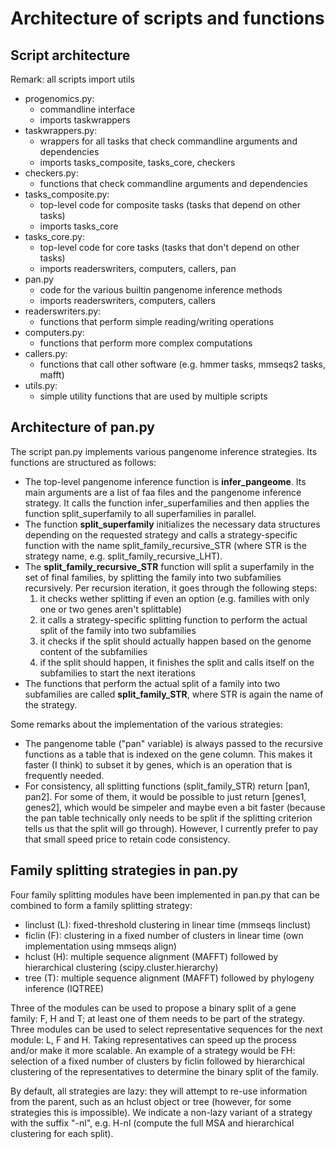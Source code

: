 # Architecture of scripts and functions

## Script architecture

Remark: all scripts import utils

* progenomics.py:
    * commandline interface
    * imports taskwrappers
* taskwrappers.py:
    * wrappers for all tasks that check commandline arguments and dependencies
    * imports tasks_composite, tasks_core, checkers
* checkers.py:
    * functions that check commandline arguments and dependencies
* tasks_composite.py:
    * top-level code for composite tasks (tasks that depend on other tasks)
    * imports tasks_core
* tasks_core.py:
    * top-level code for core tasks (tasks that don't depend on other tasks)
    * imports readerswriters, computers, callers, pan
* pan.py
    * code for the various builtin pangenome inference methods
    * imports readerswriters, computers, callers
* readerswriters.py:
    * functions that perform simple reading/writing operations
* computers.py:
    * functions that perform more complex computations
* callers.py:
    * functions that call other software (e.g. hmmer tasks, mmseqs2 tasks, mafft)
* utils.py:
    * simple utility functions that are used by multiple scripts
    
## Architecture of pan.py

The script pan.py implements various pangenome inference strategies. Its functions are structured as follows:

* The top-level pangenome inference function is **infer_pangeome**. Its main arguments are a list of faa files and the pangenome inference strategy. It calls the function infer_superfamilies and then applies the function split_superfamily to all superfamilies in parallel. 
* The function **split_superfamily** initializes the necessary data structures depending on the requested strategy and calls a strategy-specific function with the name split_family_recursive_STR (where STR is the strategy name, e.g. split_family_recursive_LHT). 
* The **split_family_recursive_STR** function will split a superfamily in the set of final families, by splitting the family into two subfamilies recursively. Per recursion iteration, it goes through the following steps:
    1) it checks wether splitting if even an option (e.g. families with only one or two genes aren't splittable)
    2) it calls a strategy-specific splitting function to perform the actual split of the family into two subfamilies
    3) it checks if the split should actually happen based on the genome content of the subfamilies
    4) if the split should happen, it finishes the split and calls itself on the subfamilies to start the next iterations
* The functions that perform the actual split of a family into two subfamilies are called **split_family_STR**, where STR is again the name of the strategy. 

Some remarks about the implementation of the various strategies:

* The pangenome table ("pan" variable) is always passed to the recursive functions as a table that is indexed on the gene column. This makes it faster (I think) to subset it by genes, which is an operation that is frequently needed. 
* For consistency, all splitting functions (split_family_STR) return [pan1, pan2]. For some of them, it would be possible to just return [genes1, genes2], which would be simpeler and maybe even a bit faster (because the pan table technically only needs to be split if the splitting criterion tells us that the split will go through). However, I currently prefer to pay that small speed price to retain code consistency. 

## Family splitting strategies in pan.py

Four family splitting modules have been implemented in pan.py that can be combined to form a family splitting strategy:

* linclust (L): fixed-threshold clustering in linear time (mmseqs linclust)
* ficlin (F): clustering in a fixed number of clusters in linear time (own implementation using mmseqs align)
* hclust (H): multiple sequence alignment (MAFFT) followed by hierarchical clustering (scipy.cluster.hierarchy)
* tree (T): multiple sequence alignment (MAFFT) followed by phylogeny inference (IQTREE)

Three of the modules can be used to propose a binary split of a gene family: F, H and T; at least one of them needs to be part of the strategy. Three modules can be used to select representative sequences for the next module: L, F and H. Taking representatives can speed up the process and/or make it more scalable. An example of a strategy would be FH: selection of a fixed number of clusters by ficlin followed by hierarchical clustering of the representatives to determine the binary split of the family. 

By default, all strategies are lazy: they will attempt to re-use information from the parent, such as an hclust object or tree (however, for some strategies this is impossible). We indicate a non-lazy variant of a strategy with the suffix "-nl", e.g. H-nl (compute the full MSA and hierarchical clustering for each split). 
